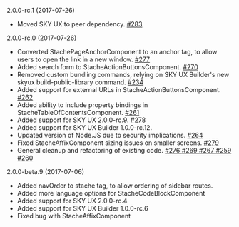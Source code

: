 <stache
  pageTitle="July"
  navOrder="100"
  showTableOfContents="true">

  <stache-page-anchor>
    2.0.0-rc.1 (2017-07-26)
  </stache-page-anchor>
  <ul>
    <li>
      Moved SKY UX to peer dependency. <a href="https://github.com/blackbaud/stache2/pull/283">#283 <i class="fa fa-external-link" aria-hidden="true"></i></a>
    </li>
  </ul>

  <stache-page-anchor>
    2.0.0-rc.0 (2017-07-26)
  </stache-page-anchor>
  <ul>
    <li>
      Converted <sky-code>StachePageAnchorComponent</sky-code> to an anchor tag, to allow users to open the link in a new window. <a href="https://github.com/blackbaud/stache2/pull/277">#277 <i class="fa fa-external-link" aria-hidden="true"></i></a>
    </li>
    <li>
      Added search form to <sky-code>StacheActionButtonsComponent</sky-code>. <a href="https://github.com/blackbaud/stache2/pull/270">#270 <i class="fa fa-external-link" aria-hidden="true"></i></a>
    </li>
    <li>
      Removed custom bundling commands, relying on SKY UX Builder's new <sky-code>skyux build-public-library</sky-code> command. <a href="https://github.com/blackbaud/stache2/pull/234">#234 <i class="fa fa-external-link" aria-hidden="true"></i></a>
    </li>
    <li>
      Added support for external URLs in <sky-code>StacheActionButtonsComponent</sky-code>. <a href="https://github.com/blackbaud/stache2/pull/262">#262 <i class="fa fa-external-link" aria-hidden="true"></i></a>
    </li>
    <li>
      Added ability to include property bindings in <sky-code>StacheTableOfContentsComponent</sky-code>. <a href="https://github.com/blackbaud/stache2/pull/261">#261 <i class="fa fa-external-link" aria-hidden="true"></i></a>
    </li>
    <li>
      Added support for SKY UX <sky-code>2.0.0-rc.9</sky-code>. <a href="https://github.com/blackbaud/stache2/pull/278">#278 <i class="fa fa-external-link" aria-hidden="true"></i></a>
    </li>
    <li>
      Added support for SKY UX Builder <sky-code>1.0.0-rc.12</sky-code>.
    </li>
    <li>
      Updated version of Node.JS due to security implications. <a href="https://github.com/blackbaud/stache2/pull/264">#264 <i class="fa fa-external-link" aria-hidden="true"></i></a>
    </li>
    <li>
      Fixed <sky-code>StacheAffixComponent</sky-code> sizing issues on smaller screens. <a href="https://github.com/blackbaud/stache2/pull/279">#279 <i class="fa fa-external-link" aria-hidden="true"></i></a>
    </li>
    <li>
      General cleanup and refactoring of existing code.
      <a href="(https://github.com/blackbaud/stache2/pull/276">#276 <i class="fa fa-external-link" aria-hidden="true"></i></a>
      <a href="https://github.com/blackbaud/stache2/pull/269">#269 <i class="fa fa-external-link" aria-hidden="true"></i></a>
      <a href="https://github.com/blackbaud/stache2/pull/267">#267 <i class="fa fa-external-link" aria-hidden="true"></i></a>
      <a href="https://github.com/blackbaud/stache2/pull/259">#259 <i class="fa fa-external-link" aria-hidden="true"></i></a>
      <a href="https://github.com/blackbaud/stache2/pull/260">#260 <i class="fa fa-external-link" aria-hidden="true"></i></a>
    </li>
  </ul>

  <stache-page-anchor>
    2.0.0-beta.9 (2017-07-06)
  </stache-page-anchor>
  <ul>
    <li>
      Added navOrder to <sky-code>stache tag</sky-code>, to allow ordering of sidebar routes.
    </li>
    <li>
      Added more language options for <sky-code>StacheCodeBlockComponent</sky-code>
    </li>
    <li>
      Added support for SKY UX 2.0.0-rc.4
    </li>
    <li>
      Added support for SKY UX Builder 1.0.0-rc.6
    </li>
    <li>
      Fixed bug with StacheAffixComponent
    </li>
  </ul>

</stache>
